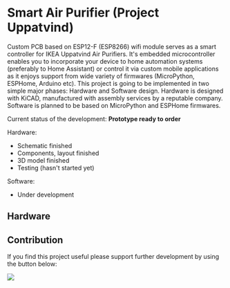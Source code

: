 # Smart Air Purifier (Project Uppatvind)
Custom PCB based on ESP12-F (ESP8266) wifi module serves as a smart controller for IKEA Uppatvind Air Purifiers. It's embedded microcontroller enables you to incorporate your device to home automation systems (preferably to Home Assistant) or control it via custom mobile applications as it enjoys support from wide variety of firmwares (MicroPython, ESPHome, Arduino etc). This project is going to be implemented in two simple major phases: Hardware and Software design. Hardware is designed with KiCAD, manufactured with assembly services by a reputable company. Software is planned to be based on MicroPython and ESPHome firmwares.

Current status of the development: **Prototype ready to order**

Hardware: 
* Schematic finished
* Components, layout finished
* 3D model finished
* Testing (hasn't started yet)

Software:
* Under development


## Hardware




## Contribution

If you find this project useful please support further development by using the button below:

<a href="https://www.buymeacoffee.com/gergohorvath"><img src="https://img.buymeacoffee.com/button-api/?text=Buy me a coffee&emoji=&slug=gergohorvath&button_colour=FFDD00&font_colour=000000&font_family=Cookie&outline_colour=000000&coffee_colour=ffffff" /></a>
